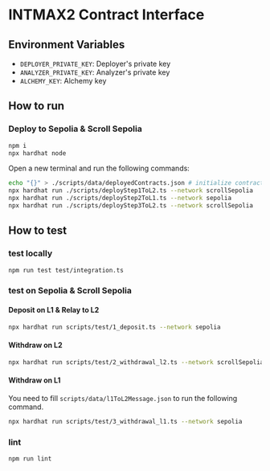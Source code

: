 # INTMAX2 Contract Interface

## Environment Variables

- `DEPLOYER_PRIVATE_KEY`: Deployer's private key
- `ANALYZER_PRIVATE_KEY`: Analyzer's private key
- `ALCHEMY_KEY`: Alchemy key

## How to run

### Deploy to Sepolia & Scroll Sepolia

```sh
npm i
npx hardhat node
```

Open a new terminal and run the following commands:

```sh
echo "{}" > ./scripts/data/deployedContracts.json # initialize contract addresses
npx hardhat run ./scripts/deployStep1ToL2.ts --network scrollSepolia
npx hardhat run ./scripts/deployStep2ToL1.ts --network sepolia
npx hardhat run ./scripts/deployStep3ToL2.ts --network scrollSepolia
```

## How to test

### test locally

```sh
npm run test test/integration.ts
```

### test on Sepolia & Scroll Sepolia

#### Deposit on L1 & Relay to L2

```sh
npx hardhat run scripts/test/1_deposit.ts --network sepolia
```

#### Withdraw on L2

```sh
npx hardhat run scripts/test/2_withdrawal_l2.ts --network scrollSepolia
```

#### Withdraw on L1

You need to fill `scripts/data/l1ToL2Message.json` to run the following command.

```sh
npx hardhat run scripts/test/3_withdrawal_l1.ts --network sepolia
```

### lint

```sh
npm run lint
```
